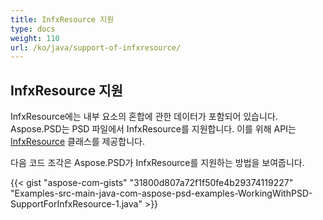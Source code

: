```yaml
---
title: InfxResource 지원
type: docs
weight: 110
url: /ko/java/support-of-infxresource/
---
```


## **InfxResource 지원**
InfxResource에는 내부 요소의 혼합에 관한 데이터가 포함되어 있습니다. Aspose.PSD는 PSD 파일에서 InfxResource를 지원합니다. 이를 위해 API는 [InfxResource](https://reference.aspose.com/java/psd/com.aspose.psd.fileformats.psd.layers.layerresources/InfxResource) 클래스를 제공합니다.

다음 코드 조각은 Aspose.PSD가 InfxResource를 지원하는 방법을 보여줍니다.

{{< gist "aspose-com-gists" "31800d807a72f1f50fe4b29374119227" "Examples-src-main-java-com-aspose-psd-examples-WorkingWithPSD-SupportForInfxResource-1.java" >}}
